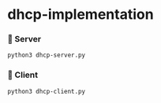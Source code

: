# dhcp-implementation

### 🧸 Server
```python3 dhcp-server.py```

### 🧸 Client
```python3 dhcp-client.py```
